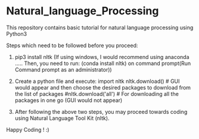 # Natural_language_Processing

This repository contains basic tutorial for natural language processing using Python3

Steps which need to be followed before you proceed:

1. pip3 install nltk (If using windows, I would recommend using anaconda ..... Then, you need to run: (conda install nltk) on command   prompt(Run Command prompt as an administrator)) 

2. Create a python file and execute:
   import nltk
   nltk.download() # GUI would appear and then choose the desired packages to download from the list of packages
   #nltk.download('all') # For downloading all the packages in one go (GUI would not appear)  
   
3. After following the above two steps, you may proceed towards coding using Natural Language Tool Kit (nltk).

Happy Coding ! :)
